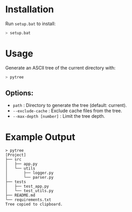 # Installation

Run `setup.bat` to install:

```bash
> setup.bat
```

# Usage

Generate an ASCII tree of the current directory with:

```bash
> pytree
```

## Options:
- ```path``` : Directory to generate the tree (default: current).
- ```--exclude-cache``` : Exclude cache files from the tree.
- ```--max-depth [number]``` : Limit the tree depth.

# Example Output

```plaintext
> pytree
[Project]
├── src
│   ├── app.py
│   └── utils
│       ├── logger.py
│       └── parser.py
├── tests
│   ├── test_app.py
│   └── test_utils.py
├── README.md
└── requirements.txt
Tree copied to clipboard.
```

